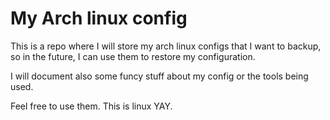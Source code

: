 # My Arch linux config

This is a repo where I will store my arch linux configs that I want to backup, so in the future, I 
can use them to restore my configuration.

I will document also some funcy stuff about my config or the tools being used.

Feel free to use them. This is linux YAY.
